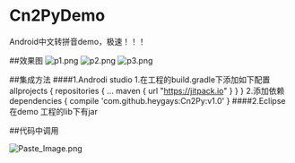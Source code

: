 # Cn2PyDemo
Android中文转拼音demo，极速！！！

##效果图
![p1.png](http://upload-images.jianshu.io/upload_images/1712519-dc6f9a98544cb483.png?imageMogr2/auto-orient/strip%7CimageView2/2/w/1240)
![p2.png](http://upload-images.jianshu.io/upload_images/1712519-4e92508aa1d2d688.png?imageMogr2/auto-orient/strip%7CimageView2/2/w/1240)
![p3.png](http://upload-images.jianshu.io/upload_images/1712519-5fc8984f9fbdd81c.png?imageMogr2/auto-orient/strip%7CimageView2/2/w/1240)

##集成方法
####1.Androdi studio
1.在工程的build.gradle下添加如下配置
allprojects {
		repositories {
			...
			maven { url "https://jitpack.io" }
		}
	}
2.添加依赖
dependencies {
	        compile 'com.github.heygays:Cn2Py:v1.0'
	}
####2.Eclipse
在demo 工程的lib下有jar

##代码中调用

![Paste_Image.png](http://upload-images.jianshu.io/upload_images/1712519-c02031c60461e6ab.png?imageMogr2/auto-orient/strip%7CimageView2/2/w/1240)
